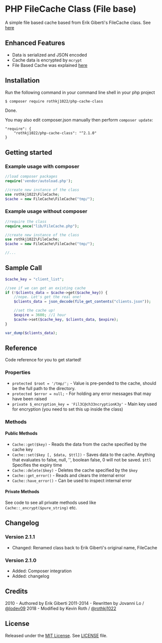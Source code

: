 PHP FileCache Class (File base)
============================
A simple file based cache based from Erik Giberti's FileCache class. See [here](http://af-design.com/blog/2010/07/30/simple-file-based-caching-in-php/)

## Enhanced Features

* Data is serialized and JSON encoded
* Cache data is encrypted by `mcrypt`
* File Based Cache was explained [here](http://af-design.com/blog/2010/07/30/simple-file-based-caching-in-php/)

## Installation

Run the following command in your command line shell in your php project

```sh
$ composer require rothkj1022/php-cache-class
```

Done.

You may also edit composer.json manually then perform ```composer update```:

```
"require": {
    "rothkj1022/php-cache-class": "^2.1.0"
}
```

## Getting started

### Example usage with composer

```php
//load composer packages
require('vendor/autoload.php');

//create new instance of the class
use rothkj1022\FileCache;
$cache = new FileCache\FileCache("tmp/");
```

### Example usage without composer

```php
//require the class
require_once("lib/FileCache.php");

//create new instance of the class
use rothkj1022\FileCache;
$cache = new FileCache\FileCache("tmp/");

//...
```

## Sample Call

```php
$cache_key = "client_list";

//see if we can get an existing cache
if (!$clients_data = $cache->get($cache_key)) {
    //nope. Let's get the real one!
    $clients_data = json_decode(file_get_contents("clients.json"));

    //set the cache up!
    $expire = 3600; //1 hour
    $cache->set($cache_key, $clients_data, $expire);
}

var_dump($clients_data);
```

## Reference

Code reference for you to get started!

### Properties

* `protected $root = '/tmp/';` - Value is pre-pended to the cache, should be the full path to the directory.
* `protected $error = null;` - For holding any error messages that may have been raised
* `private $_encryption_key = 'Fil3C@ch33ncryptionK3y'` - Main key used for encryption (you need to set this up inside the class)

### Methods

#### Public Methods

* `Cache::get($key)` - Reads the data from the cache specified by the cache key
* `Cache::set($key [, $data, $ttl])` - Saves data to the cache. Anything that evaluates to false, null, '', boolean false, 0 will not be saved. `$ttl` Specifies the expiry time
* `Cache::delete($key)` - Deletes the cache specified by the `$key`
* `Cache::get_error()` - Reads and clears the internal error
* `Cache::have_error()` - Can be used to inspect internal error

#### Private Methods

See code to see all private methods used like `Cache::_encrypt($pure_string)` etc.

## Changelog

### Version 2.1.1

* Changed: Renamed class back to Erik Giberti's original name, FileCache

### Version 2.1.0

* Added: Composer integration
* Added: changelog

## Credits

2010 - Authored by Erik Giberti
2011-2014 - Rewritten by Jovanni Lo / [@lodev09](https://twitter.com/lodev09)
2018 - Modified by Kevin Roth / [@rothkj1022](https://twitter.com/rothkj1022)

## License

Released under the [MIT License](http://opensource.org/licenses/MIT).
See [LICENSE](LICENSE) file.
